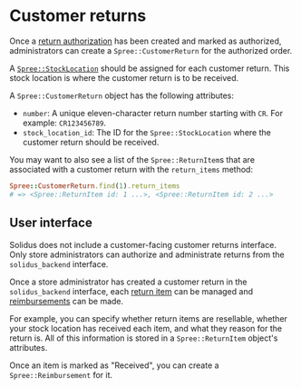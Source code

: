 # Customer returns

Once a [return authorization][return-authorizations] has been created and marked
as authorized, administrators can create a `Spree::CustomerReturn` for the
authorized order.

A [`Spree::StockLocation`][stock-locations] should be assigned for each customer
return. This stock location is where the customer return is to be received.

A `Spree::CustomerReturn` object has the following attributes:

- `number`: A unique eleven-character return number starting with `CR`. For
  example: `CR123456789`.
- `stock_location_id`: The ID for the `Spree::StockLocation` where the customer
  return should be received.

You may want to also see a list of the `Spree::ReturnItem`s that are associated
with a customer return with the `return_items` method:

```ruby
Spree::CustomerReturn.find(1).return_items
# => <Spree::ReturnItem id: 1 ...>, <Spree::ReturnItem id: 2 ...>
```

[return-authorizations]: return-authorizations.html
[stock-locations]: ../inventory/overview.html#stock-locations

## User interface

Solidus does not include a customer-facing customer returns interface. Only
store administrators can authorize and administrate returns from the
`solidus_backend` interface.

Once a store administrator has created a customer return in the
`solidus_backend` interface, each [return item][return-items] can be managed and
[reimbursements][reimbursements] can be made.

For example, you can specify whether return items are resellable, whether your
stock location has received each item, and what they reason for the return is.
All of this information is stored in a `Spree::ReturnItem` object's attributes.

Once an item is marked as "Received", you can create a `Spree::Reimbursement`
for it.

[reimbursement-types]: reimbursement-types.html
[reimbursements]: reimbursements.html
[return-items]: return-items.html


